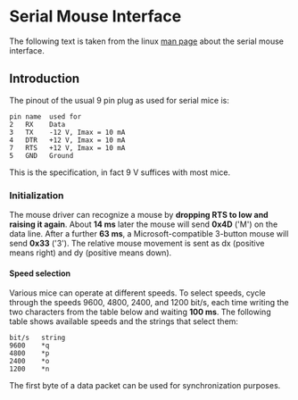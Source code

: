 # Serial Mouse Interface
The following text is taken from the linux [man page](https://www.systutorials.com/docs/linux/man/4-mouse/) about the serial mouse interface.

## Introduction
The pinout of the usual 9 pin plug as used for serial mice is:
```
pin name  used for
2   RX	  Data
3   TX	  -12 V, Imax = 10 mA
4   DTR	  +12 V, Imax = 10 mA
7   RTS	  +12 V, Imax = 10 mA
5   GND	  Ground
```
This is the specification, in fact 9 V suffices with most mice.

### Initialization
The mouse driver can recognize a mouse by **dropping RTS to low and raising it again**.
About **14 ms** later the mouse will send **0x4D** ('M') on the data line.
After a further **63 ms**, a Microsoft-compatible 3-button mouse will send **0x33** ('3').
The relative mouse movement is sent as dx (positive means right) and dy (positive means down).

#### Speed selection
Various mice can operate at different speeds.
To select speeds, cycle through the speeds 9600, 4800, 2400, and 1200 bit/s, each time writing the two characters from the table below and waiting **100 ms**.
The following table shows available speeds and the strings that select them:
```
bit/s   string
9600    *q
4800    *p
2400    *o
1200    *n
```
The first byte of a data packet can be used for synchronization purposes.
